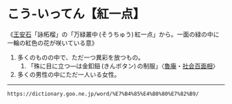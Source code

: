 # こう‐いってん【紅一点】

《[王安石](https://dictionary.goo.ne.jp/word/person/%E7%8E%8B%E5%AE%89%E7%9F%B3/#jn-27409)「詠柘榴」の「万緑叢中 (そうちゅう) 紅一点」から。一面の緑の中に一輪の紅色の花が咲いている意》

1. 多くのものの中で、ただ一つ異彩を放つもの。    
    1.  「殊に目に立つ―は金釦鈕 (きんボタン) の制服」〈[魯庵](https://dictionary.goo.ne.jp/word/person/%E5%86%85%E7%94%B0%E9%AD%AF%E5%BA%B5/#jn-19389)・[社会百面相](https://dictionary.goo.ne.jp/word/%E7%A4%BE%E4%BC%9A%E7%99%BE%E9%9D%A2%E7%9B%B8/#jn-271200)〉
2. 多くの男性の中にただ一人いる女性。

---
`https://dictionary.goo.ne.jp/word/%E7%B4%85%E4%B8%80%E7%82%B9/`